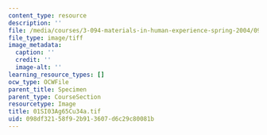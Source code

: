 ```yaml
---
content_type: resource
description: ''
file: /media/courses/3-094-materials-in-human-experience-spring-2004/098df32158f92b913607d6c29c80081b_01SI03Ag65Cu34a.tif
file_type: image/tiff
image_metadata:
  caption: ''
  credit: ''
  image-alt: ''
learning_resource_types: []
ocw_type: OCWFile
parent_title: Specimen
parent_type: CourseSection
resourcetype: Image
title: 01SI03Ag65Cu34a.tif
uid: 098df321-58f9-2b91-3607-d6c29c80081b
---
```

